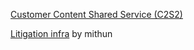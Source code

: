 [Customer Content Shared Service (C2S2)](https://confluence.lexisnexis.dev/pages/viewpage.action?pageId=570111578)

[Litigation infra](https://confluence.lexisnexis.dev/display/LA/Litigation+infra) by mithun